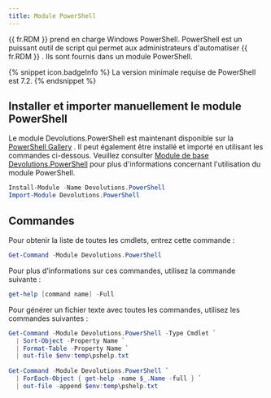 ```yaml
---
title: Module PowerShell
---
```

{{ fr.RDM }} prend en charge Windows PowerShell. PowerShell est un puissant outil de script qui permet aux administrateurs d'automatiser {{ fr.RDM }} . Ils sont fournis dans un module PowerShell. 

{% snippet icon.badgeInfo %} 
La version minimale requise de PowerShell est 7.2. 
{% endsnippet %}
 
## Installer et importer manuellement le module PowerShell 

Le module Devolutions.PowerShell est maintenant disponible sur la [PowerShell Gallery](https://www.powershellgallery.com/packages/Devolutions.PowerShell/) . Il peut également être installé et importé en utilisant les commandes ci-dessous. Veuillez consulter [Module de base Devolutions.PowerShell](/fr/kb/remote-desktop-manager/knowledge-base/rdm-powershell-core-module/) pour plus d'informations concernant l'utilisation du module PowerShell. 

```powershell
Install-Module -Name Devolutions.PowerShell 
Import-Module Devolutions.PowerShell 
```

## Commandes 

Pour obtenir la liste de toutes les cmdlets, entrez cette commande :  

```powershell
Get-Command -Module Devolutions.PowerShell 
```

Pour plus d'informations sur ces commandes, utilisez la commande suivante :  

```powershell
get-help [command name] -Full 
```

Pour générer un fichier texte avec toutes les commandes, utilisez les commandes suivantes :  

```powershell
Get-Command -Module Devolutions.PowerShell -Type Cmdlet `
  | Sort-Object -Property Name `
  | Format-Table -Property Name `
  | out-file $env:temp\pshelp.txt
 
Get-Command -Module Devolutions.PowerShell `
  | ForEach-Object { get-help -name $_.Name -full } `
  | out-file -append $env:temp\pshelp.txt
```



